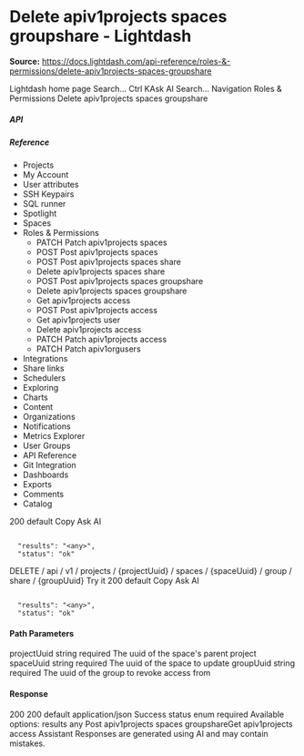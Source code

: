 # Delete apiv1projects spaces groupshare - Lightdash

**Source:** https://docs.lightdash.com/api-reference/roles-&-permissions/delete-apiv1projects-spaces-groupshare

Lightdash home page
Search...
Ctrl KAsk AI
Search...
Navigation
Roles & Permissions
Delete apiv1projects spaces groupshare
##### API


##### Reference
  * Projects
  * My Account
  * User attributes
  * SSH Keypairs
  * SQL runner
  * Spotlight
  * Spaces
  * Roles & Permissions
    * PATCH
Patch apiv1projects spaces
    * POST
Post apiv1projects spaces
    * POST
Post apiv1projects spaces share
    * Delete apiv1projects spaces share
    * POST
Post apiv1projects spaces groupshare
    * Delete apiv1projects spaces groupshare
    * Get apiv1projects access
    * POST
Post apiv1projects access
    * Get apiv1projects user
    * Delete apiv1projects access
    * PATCH
Patch apiv1projects access
    * PATCH
Patch apiv1orgusers
  * Integrations
  * Share links
  * Schedulers
  * Exploring
  * Charts
  * Content
  * Organizations
  * Notifications
  * Metrics Explorer
  * User Groups
  * API Reference
  * Git Integration
  * Dashboards
  * Exports
  * Comments
  * Catalog


200
default
Copy
Ask AI
```

  "results": "<any>",
  "status": "ok"

```

DELETE
/
api
/
v1
/
projects
/
{projectUuid}
/
spaces
/
{spaceUuid}
/
group
/
share
/
{groupUuid}
Try it
200
default
Copy
Ask AI
```

  "results": "<any>",
  "status": "ok"

```

#### Path Parameters
projectUuid
string
required
The uuid of the space's parent project
spaceUuid
string
required
The uuid of the space to update
groupUuid
string
required
The uuid of the group to revoke access from
#### Response
200
200 default
application/json
Success
status
enum<string>
required
Available options: 
results
any
Post apiv1projects spaces groupshareGet apiv1projects access
Assistant
Responses are generated using AI and may contain mistakes.


